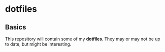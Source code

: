 dotfiles
========

## Basics

This repository will contain some of my **dotfiles**. They may or may not be up to date, but might be interesting.

